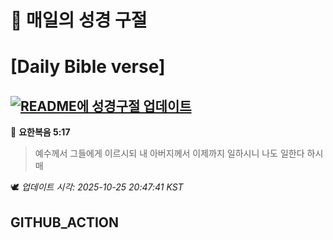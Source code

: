 # 🙏 매일의 성경 구절
# [Daily Bible verse]
## [![README에 성경구절 업데이트](https://github.com/DONGSUKA/first_test/actions/workflows/update-readme-bible.yml/badge.svg)](https://github.com/DONGSUKA/first_test/actions/workflows/update-readme-bible.yml)
<!-- START_BIBLE_VERSE -->
📖 **요한복음 5:17**
> 예수께서 그들에게 이르시되 내 아버지께서 이제까지 일하시니 나도 일한다 하시매

🕊️ _업데이트 시각: 2025-10-25 20:47:41 KST_
  <!-- END_BIBLE_VERSE -->
## GITHUB_ACTION
